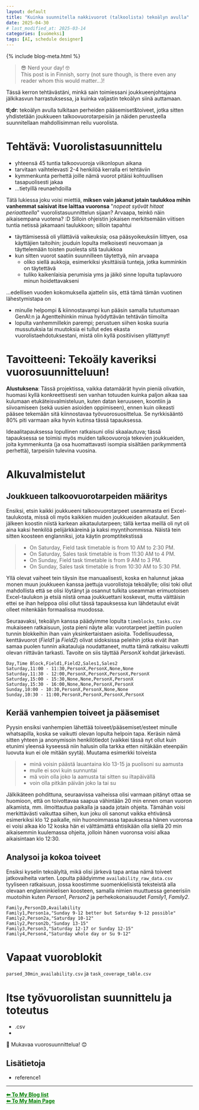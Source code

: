 ```yaml
---
layout: default
title: "Kuinka suunnitella nakkivuorot (talkoolista) tekoälyn avulla"
date: 2025-04-30 
# last_modified_at: 2025-03-14
categories: [suomeksi]
tags: [AI, schedule designer]
---
```


{% include blog-meta.html %}

> 😎 Nerd your day! 🤓  
This post is in Finnish, sorry (not sure though, is there even any reader whom this would matter...)!

Tässä kerron tehtävästäni, minkä sain toimiessani joukkueenjohtajana jälkikasvun harrastuksessa, ja kuinka valjastin tekoälyn siinä auttamaan.

**tl;dr**: tekoälyn avulla tulkitaan perheiden pääsemiset&toiveet, jotka sitten yhdistetään joukkueen talkoovuorotarpeisiin ja näiden  perusteella suunnitellaan mahdollisimman reilu vuorolista.

<!-- TODO: Kuva tähän -->
<!-- ############# -->
# Tehtävä: Vuorolistasuunnittelu 
- yhteensä 45 tuntia talkoovuoroja viikonlopun aikana
- tarvitaan vaihtelevasti 2-4 henkilöä kerralla eri tehtäviin
- kymmenkunta perhettä joille nämä vuorot pitäisi kohtuullisen tasapuolisesti jakaa
- ...tietyillä reunaehdoilla

Tätä lukiessa joku voisi miettiä, **miksen vain jakanut jotain taulukkoa mihin vanhemmat saisivat itse laittaa vuoronsa** "_nopeat syövät hitaat periaatteella_" vuorolistasuunnittelun sijaan? Arvaapa, teinkö näin aikaisempana vuotena? :D
Silloin ohjeistin jokaisen merkitsemään viitisen tuntia netissä jakamaani  taulukkoon; silloin tapahtui
- täyttämisessä oli yllättäviä vaikeuksia; osa pääsyoikeuksiin liittyen, osa käyttäjien taitoihin; jouduin lopulta melkoisesti neuvomaan ja täyttelemään toisten puolesta sitä taulukkoa
- kun sitten vuorot saatiin suunnilleen täytettyä, niin arvaapa
  - oliko siellä aukkoja, esimerkiksi yksittäisiä tunteja, jotka kumminkin on täytettävä
  - tuliko kaikenlaisia perumisia yms ja jäikö sinne lopulta tuplavuoro minun hoidettavakseni

...edellisen vuoden kokomuksella ajattelin siis, että tämä tämän vuotinen lähestymistapa on 
- minulle helpompi & kiinnostavampi kun pääsin samalla tutustumaan GenAI:n ja Agentteihinkin minua hyödyttävän tehtävän tiimoilta
- lopulta vanhemmillekin parempi; perustuen siihen koska suuria mussutuksia tai muutoksia ei tullut edes ekasta vuorolistaehdotuksestani, mistä olin kyllä positiivisen yllättynyt!

<!-- ############# -->
# Tavoitteeni: Tekoäly kaveriksi vuorosuunnitteluun!
**Alustuksena**: Tässä projektissa, vaikka datamäärät hyvin pieniä olivatkin, huomasi kyllä konkreettisesti sen vanhan totuuden kuinka paljon aikaa saa kulumaan etukäteisvalmisteluun, kuten datan keruuseen, koontiin ja siivoamiseen (sekä uusien asioiden oppimiseen), ennen kuin oikeasti pääsee tekemään sitä kiinnostavaa työvuorosuosittelua. Se nyrkkisääntö 80% piti varmaan aika hyvin kutinsa tässä tapauksessa.

Ideaalitapauksessa lopullinen ratkaisuni olisi skaalautuva; tässä tapauksessa se toimisi myös muiden talkoovuoroja tekevien joukkueiden, joita kymmenkunta (ja osa huomattavasti isompia sisältäen parikymmentä perhettä), tarpeisiin tulevina vuosina.

<!-- ############# -->
# Alkuvalmistelut
## Joukkueen talkoovuorotarpeiden määritys
Ensiksi, etsin kaikki joukkueeni talkoovuorotarpeet useammasta eri Excel-taulukosta, missä oli myös kaikkien muiden joukkueiden aikataulut. Sen jälkeen koostin niistä karkean aikataulutarpeen; tällä kertaa meillä oli nyt oli aina kaksi henkilöä pelijärkkäreinä ja kaksi myyntihommissa. Näistä tein sitten koosteen englanniksi, jota käytin promptitekstissä
> - On Saturday, Field task timetable is from 10 AM to 2:30 PM.
> - On Saturday, Sales task timetable is from 11:30 AM to 4 PM.
> - On Sunday, Field task timetable is from 9 AM to 3 PM.
> - On Sunday, Sales task timetable is from 10:30 AM to 5:30 PM.  

Yllä olevat vaiheet tein täysin itse manuaalisesti, koska en halunnut jakaa monen muun joukkueen kanssa jaettuja vuorolistoja tekoälylle; olisi toki ollut mahdollista että se olisi löytänyt ja osannut tulkita useamman erimuotoisen Excel-taulukon ja etsiä niistä omaa joukkuettani koskevat, mutta väittäisin ettei se ihan helppoa olisi ollut tässä tapauksessa kun lähdetaulut eivät olleet mitenkään formaalissa muodossa. 

Seuraavaksi, tekoälyn kanssa päädyimme lopulta `timeblocks_tasks.csv` mukaiseen ratkaisuun, josta pieni näyte alla: vuorotarpeet jaettiin puolen tunnin blokkeihin ihan vain yksinkertaistaen asioita. Todellisuudessa, kenttävuorot (_Field1_ ja _Field2_) olivat sidoksissa peleihin jotka eivät ihan samaa puolen tunnin aikatauluja noudattaneet, mutta tämä ratkaisu vaikutti olevan riittävän tarkasti. Tavoite on siis täyttää _PersonX_ kohdat järkevästi.

```csv
Day,Time Block,Field1,Field2,Sales1,Sales2
Saturday,11:00 - 11:30,PersonX,PersonX,None,None
Saturday,11:30 - 12:00,PersonX,PersonX,PersonX,PersonX
Saturday,15:00 - 15:30,None,None,PersonX,PersonX
Saturday,15:30 - 16:00,None,None,PersonX,PersonX
Sunday,10:00 - 10:30,PersonX,PersonX,None,None
Sunday,10:30 - 11:00,PersonX,PersonX,PersonX,PersonX
```

## Kerää vanhempien toiveet ja pääsemiset
Pyysin ensiksi vanhempien lähettää toiveet/pääsemiset/esteet minulle whatsapilla, koska se vaikutti olevan lopulta helpoin tapa. Keräsin nämä sitten yhteen ja anonymisoin henkilötiedot (vaikkei tässä nyt ollut kuin etunimi yleensä kyseessä niin halusin olla tarkka etten niitäkään eteenpäin luovuta kun ei ole mitään syytä). Muutama esimerkki toiveista
> - minä voisin päästä lauantaina klo 13-15 ja puolisoni su aamusta
> - mulle ei sovi kuin sunnuntai
> - mä voin olla joko la aamusta tai sitten su iltapäivällä
> - voin olla pitkän päivän joko la tai su

Jälkikäteen pohdittuna, seuraavissa vaiheissa olisi varmaan pitänyt ottaa se huomioon, että on toivottavaa saapua vähintään 20 min ennen oman vuoron alkamista, mm. ilmoittautua paikalla ja saada jotain ohjeita. Tämähän voisi merkittävästi vaikuttaa siihen, kun joku oli sanonut vaikka ehtivänsä esimerkiksi klo 12 paikalle, niin huonoimmassa tapauksessa hänen vuoronsa ei voisi alkaa klo 12 koska hän ei välttämättä ehtisikään olla siellä 20 min aikaisemmin kuulemassa ohjeita, jolloin hänen vuoronsa voisi alkaa aikaisintaan klo 12:30. 

## Analysoi ja kokoa toiveet
Ensiksi kyselin tekoälyltä, mikä olisi järkevä tapa antaa nämä toiveet jatkovaiheita varten. Lopulta päädyimme `availability_raw_data.csv` tyyliseen ratkaisuun, jossa koostimme suomenkielisistä teksteistä alla olevaan englanninkielisen koosteen, samalla nimien muuttuessa geneerisiin muotoihin kuten _Person1_, _Person2_ ja perhekokonaisuudet _Family1_, _Family2_.

```csv
Family,PersonID,Availability
Family1,Person1a,"Sunday 9-12 better but Saturday 9-12 possible"
Family2,Person2a,"Saturday 10-12"
Family2,Person2b,"Sunday 13-15"
Family3,Person3,"Saturday 12-17 or Sunday 12-15"
Family4,Person4,"Saturday whole day or Su 9-12"
```
<!-- ############# -->
# Vapaat vuoroblokit
<!-- JATKA: -->
`parsed_30min_availability.csv` ja `task_coverage_table.csv`


<!-- ############# -->
# Itse työvuorolistan suunnittelu ja toteutus
- .csv
- 

<!-- poista alla olevat turhat ############# -->
<!-- 
1) how to linking to your reference section [list](#ref)

2) how to include pic
![manual_h1_title](/pics/posts/manual_h1_title_outcome.png "how manually written h1 text is shown currently") 
or 
<figure style="text-align: center;">
  <img src="pics/ajm_profile.png" alt="my profile">
  <figcaption><em>"This is me." </em></figcaption>
</figure>


2) how to link to some file in the repo with absolut path
[View the Python script on GitHub](https://github.com/AnaHill/AnaHill.github.io/blob/main/_data/convert_bib_to_yaml.py "convert bib file to yaml")

-->



📝 Mukavaa vuorosuunnittelua! 😊


## <span id="ref"> Lisätietoja </span>
- reference1

--- 
<a href="{{ site.baseurl }}/blog/" style="color:green;"><strong>⬅ To My Blog list</strong></a><br>
<a href="{{ site.baseurl }}/" style="color:green"><strong>⬅ To My Main Page</strong></a>

